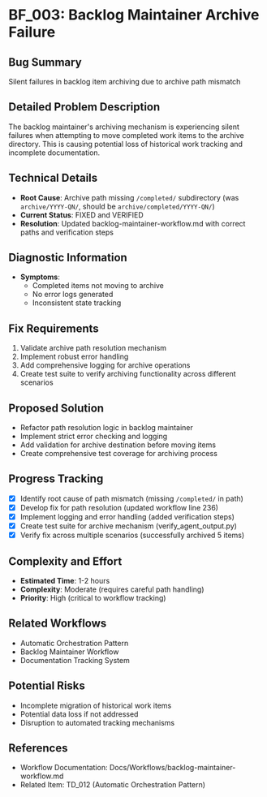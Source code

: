 # BF_003: Backlog Maintainer Archive Failure

## Bug Summary
Silent failures in backlog item archiving due to archive path mismatch

## Detailed Problem Description
The backlog maintainer's archiving mechanism is experiencing silent failures when attempting to move completed work items to the archive directory. This is causing potential loss of historical work tracking and incomplete documentation.

## Technical Details
- **Root Cause**: Archive path missing `/completed/` subdirectory (was `archive/YYYY-QN/`, should be `archive/completed/YYYY-QN/`)
- **Current Status**: FIXED and VERIFIED
- **Resolution**: Updated backlog-maintainer-workflow.md with correct paths and verification steps

## Diagnostic Information
- **Symptoms**: 
  - Completed items not moving to archive
  - No error logs generated
  - Inconsistent state tracking

## Fix Requirements
1. Validate archive path resolution mechanism
2. Implement robust error handling
3. Add comprehensive logging for archive operations
4. Create test suite to verify archiving functionality across different scenarios

## Proposed Solution
- Refactor path resolution logic in backlog maintainer
- Implement strict error checking and logging
- Add validation for archive destination before moving items
- Create comprehensive test coverage for archiving process

## Progress Tracking
- [x] Identify root cause of path mismatch (missing `/completed/` in path)
- [x] Develop fix for path resolution (updated workflow line 236)
- [x] Implement logging and error handling (added verification steps)
- [x] Create test suite for archive mechanism (verify_agent_output.py)
- [x] Verify fix across multiple scenarios (successfully archived 5 items)

## Complexity and Effort
- **Estimated Time**: 1-2 hours
- **Complexity**: Moderate (requires careful path handling)
- **Priority**: High (critical to workflow tracking)

## Related Workflows
- Automatic Orchestration Pattern
- Backlog Maintainer Workflow
- Documentation Tracking System

## Potential Risks
- Incomplete migration of historical work items
- Potential data loss if not addressed
- Disruption to automated tracking mechanisms

## References
- Workflow Documentation: Docs/Workflows/backlog-maintainer-workflow.md
- Related Item: TD_012 (Automatic Orchestration Pattern)